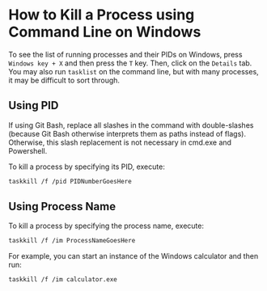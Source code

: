 # How to Kill a Process using Command Line on Windows

To see the list of running processes and their PIDs on Windows,
press `Windows key + X` and then press the `T` key. Then,
click on the `Details` tab. You may also run `tasklist` on the
command line, but with many processes, it may be difficult to
sort through.

## Using PID

If using Git Bash, replace all slashes in the command with
double-slashes (because Git Bash otherwise interprets them
as paths instead of flags). Otherwise, this slash replacement
is not necessary in cmd.exe and Powershell.

To kill a process by specifying its PID, execute:

```bash
taskkill /f /pid PIDNumberGoesHere
```

## Using Process Name

To kill a process by specifying the process name,
execute:

```bash
taskkill /f /im ProcessNameGoesHere
```

For example, you can start an instance of the Windows
calculator and then run:

```bash
taskkill /f /im calculator.exe
```
